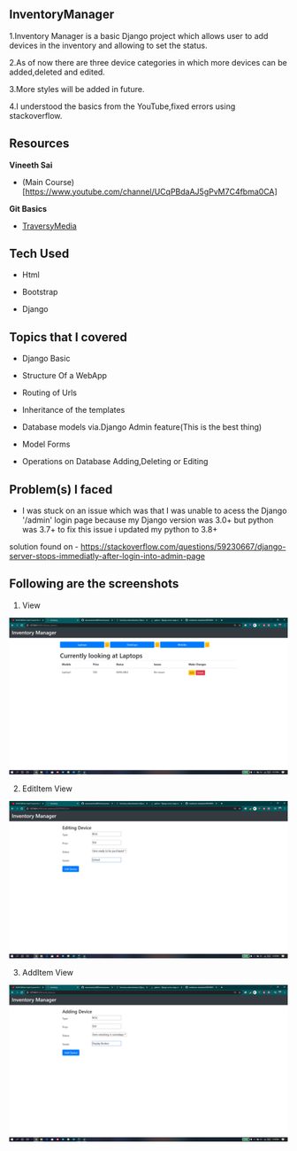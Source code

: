 ## InventoryManager
1.Inventory Manager is a basic Django project which allows user to add devices in the inventory and allowing to set the status.

2.As of now there are three device categories in which more devices can be added,deleted and edited.

3.More styles will be added in future.

4.I understood the basics from the YouTube,fixed errors using stackoverflow.

## Resources

**Vineeth Sai**
- (Main Course)[https://www.youtube.com/channel/UCqPBdaAJ5gPvM7C4fbma0CA]

**Git Basics**
- [TraversyMedia](https://www.youtube.com/watch?v=SWYqp7iY_Tc)

## Tech Used

- Html

- Bootstrap

- Django

## Topics that I covered

- Django Basic

- Structure Of a WebApp

- Routing of Urls

- Inheritance of the templates

- Database models via.Django Admin feature(This is the best thing)

- Model Forms

- Operations on Database Adding,Deleting or Editing

## Problem(s) I faced

- I was stuck on an issue which was that I was unable to acess the Django '/admin' login page because my Django version was 3.0+ but python was 3.7+ to fix this issue i updated my python to 3.8+

solution found on - https://stackoverflow.com/questions/59230667/django-server-stops-immediatly-after-login-into-admin-page

## Following are the screenshots

1. View

![View](https://github.com/varunmamtora06/inventorymanager/blob/master/Screenshot1.png)

2. EditItem View

![edititem](https://github.com/varunmamtora06/inventorymanager/blob/master/Screenshot2.png)

3. AddItem View

![additem](https://github.com/varunmamtora06/inventorymanager/blob/master/Screenshot3.png)
